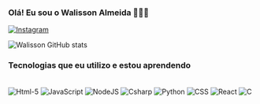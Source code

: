### Olá! Eu sou o Walisson Almeida 🙋🏻‍♂️

 [![Instagram](https://img.shields.io/badge/Instagram-E4405F?style=for-the-badge&logo=instagram&logoColor=white)](https://www.instagram.com/walisson.almmm/)

 ![Walisson GitHub stats](https://github-readme-stats.vercel.app/api?username=waFerreira&show_icons=true&theme=dracula)

 ### Tecnologias que eu utilizo e estou aprendendo

 <div style="display: incline_block"><br/>
 <img align="center" alt =" Html-5" src= "https://img.shields.io/badge/HTML5-E34F26?style=for-the-badge&logo=html5&logoColor=white"/>
 <img align="center" alt ="JavaScript" src= "https://img.shields.io/badge/JavaScript-F7DF1E?style=for-the-badge&logo=javascript&logoColor=black"/>
 <img align="center" alt ="NodeJS" src= "https://img.shields.io/badge/Node.js-43853D?style=for-the-badge&logo=node.js&logoColor=white"/>
 <img align="center" alt =" Csharp" src= "https://img.shields.io/badge/C%23-239120?style=for-the-badge&logo=c-sharp&logoColor=white"/>
 <img align="center" alt =" Python" src= "https://img.shields.io/badge/Python-14354C?style=for-the-badge&logo=python&logoColor=white"/>
 <img align="center" alt ="CSS" src= "https://img.shields.io/badge/CSS-239120?&style=for-the-badge&logo=css3&logoColor=white"/>
 <img align="center" alt =" React" src= "https://img.shields.io/badge/React-20232A?style=for-the-badge&logo=react&logoColor=61DAFB"/>
 <img align="center" alt ="C" src= "https://img.shields.io/badge/C-00599C?style=for-the-badge&logo=c&logoColor=white"/>
 </div>
